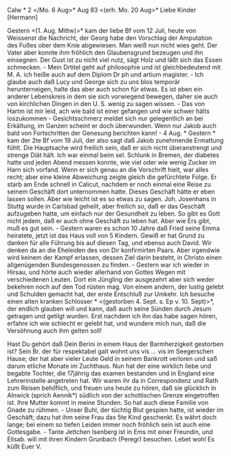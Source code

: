  Calw <Donn>* 2 </Mo. 6 Aug>* Aug 83
 <(erh. Mo. 20 Aug>*
Liebe Kinder [Hermann]

Gestern <(1. Aug. Mittw)>* kam der liebe Bf vom 12 Juli, heute von Weissenst die Nachricht, der Georg habe den Vorschlag der Amputation des Fußes ober dem Knie abgewiesen. Man weiß nun nicht wies geht. Der Vater aber konnte ihm fröhlich den Glaubensgrund bezeugen und ihn einsegnen. Der Gust ist zu nicht viel nutz, sägt Holz und läßt sich das Essen schmecken. - Mein Drtitel geht auf philosophie und ist gleichbedeutend mit M. A. ich heiße auch auf dem Diplom Dr ph und artium magister. - Ich glaube auch daß Lucy und George sich zu uns blos temporär herunterneigen, halte das aber auch schon für etwas. Es ist eben ein anderer Lebenskreis in dem sie sich vorwiegend bewegen, daher sie auch von kirchlichen Dingen in den U. S. wenig zu sagen wissen. - Das von Hartm ist mir leid, ach wie bald ist einer gefangen und wie schwer hälts loszukommen - Gesichtsschmerz meldet sich nur gelegentlich an bei Erkältung, im Ganzen scheint er doch überwunden. Wenn nur Jakob auch bald von Fortschritten der Genesung berichten kann! - 4 Aug. <Samstg>* Gestern <Frtag>* kam der 2te Bf vom 19 Juli, der also sagt daß Jakob zunehmende Ermattung fühlt. Die Hauptsache wird freilich sein, daß er sich nicht überanstrengt und strenge Diät hält. Ich war einmal beim sel. Schlunk in Bremen, der diabetes hatte und jeden Abend messen konnte, wie viel oder wie wenig Zucker im Harn sich vorfand. Wenn er sich genau an die Vorschrift hielt, war alles recht; aber eine kleine Abweichung zeigte gleich die gefürchtete Folge. Er starb am Ende schnell in Calicut, nachdem er noch einmal eine Reise zu seinem Geschäft dort unternommen hatte. Dieses Geschäft hätte er eben lassen sollen. Aber wie leicht ist es so etwas zu sagen. Joh. Josenhans in Stuttg wurde in Carlsbad geheilt, aber freilich so, daß er das Geschäft aufzugeben hatte, um einfach nur der Gesundheit zu leben. So gibt es Gott nicht jedem, daß er auch ohne Geschäft zu leben hat. Aber wie Ers gibt, muß es gut sein. - Gestern waren es schon 10 Jahre daß Fried seine Emma heiratete, jetzt ist das Haus voll von 5 Kindern. Gewiß er hat Grund zu danken für alle Führung bis auf diesen Tag, und ebenso auch David. Wir denken da an die Eheleiden des von Dir konfirmirten Paars. Aber irgendwie wird keinem der Kampf erlassen, dessen Ziel darin besteht, in Christo einen allgenügenden Bundesgenossen zu finden. - Gestern war ich wieder in Hirsau, und hörte auch wieder allerhand von Gottes Wegen mit verschiedenen Leuten. Dort ein Jüngling der ausgezehrt aber sich weder bekehren noch auf den Tod rüsten mag. Von einem andern, der lustig gelebt und Schulden gemacht hat, der erste Entschluß zur Umkehr. Ich besuche einen alten kranken Schlosser <Feldrenningen>* <(gestorben 4. Sept. s. Ep v. 10. Sept)>*, der endlich glauben will und kann, daß auch seine Sünden durch Jesum getragen und getilgt wurden. Erst nachdem ich ihn das habe sagen hören, erfahre ich wie schlecht er gelebt hat, und wundere mich nun, daß die Versöhnung auch ihm gelten soll!

Hast Du gehört daß Dein Berini in einem Haus der Barmherzigkeit gestorben ist? Sein Br. der für respektabel galt wohnt uns vis … vis im Seegerschen Hause; der hat aber vieler Leute Geld in seinem Bankrott verloren und saß darum etliche Monate im Zuchthaus. Nun hat der eine wirklich liebe und begabte Tochter, die 17jährig das examen bestanden und in England eine Lehrerinstelle angetreten hat. Wir waren ihr da in Correspondenz und Rath zum Reisen behilflich, und freuen uns heute zu hören, daß sie glücklich in Alnwick (sprich Aennik*) südlich von der schottischen Grenze eingetroffen ist. Ihre Mutter kommt in meine Stunden. So hat auch diese Familie von Gnade zu rühmen. - Unser Buhl, der tüchtig Blut gespien hatte, ist wieder im Geschäft; dazu hat ihm seine Frau das 5te Kind geschenkt. Es währt doch lange; bei einem so tiefen Leiden immer noch fröhlich sein ist auch eine Gottesgabe. - Tante Jettchen Isenberg ist in Ems mit einer Freundin, und Elisab. will mit ihren Kindern Grunbach (Peregr) besuchen. Lebet wohl 
 Es küßt Euer V.

